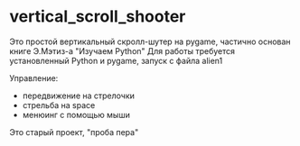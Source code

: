 # vertical_scroll_shooter
Это простой вертикальный скролл-шутер на pygame, частично основан книге 
Э.Мэтиз-а "Изучаем Python"
Для работы требуется установленный Python и pygame, запуск с файла alien1

Управление: 
*  передвижение на стрелочки
*  стрельба на space
*  менюинг с помощью мыши

Это старый проект, "проба пера"
